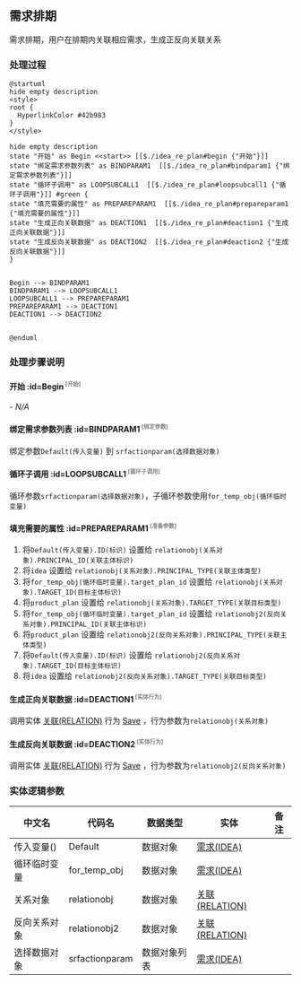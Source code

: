 ## 需求排期 <!-- {docsify-ignore-all} -->

   需求排期，用户在排期内关联相应需求，生成正反向关联关系

### 处理过程

```plantuml
@startuml
hide empty description
<style>
root {
  HyperlinkColor #42b983
}
</style>

hide empty description
state "开始" as Begin <<start>> [[$./idea_re_plan#begin {"开始"}]]
state "绑定需求参数列表" as BINDPARAM1  [[$./idea_re_plan#bindparam1 {"绑定需求参数列表"}]]
state "循环子调用" as LOOPSUBCALL1  [[$./idea_re_plan#loopsubcall1 {"循环子调用"}]] #green {
state "填充需要的属性" as PREPAREPARAM1  [[$./idea_re_plan#prepareparam1 {"填充需要的属性"}]]
state "生成正向关联数据" as DEACTION1  [[$./idea_re_plan#deaction1 {"生成正向关联数据"}]]
state "生成反向关联数据" as DEACTION2  [[$./idea_re_plan#deaction2 {"生成反向关联数据"}]]
}


Begin --> BINDPARAM1
BINDPARAM1 --> LOOPSUBCALL1
LOOPSUBCALL1 --> PREPAREPARAM1
PREPAREPARAM1 --> DEACTION1
DEACTION1 --> DEACTION2


@enduml
```


### 处理步骤说明

#### 开始 :id=Begin<sup class="footnote-symbol"> <font color=gray size=1>[开始]</font></sup>



*- N/A*
#### 绑定需求参数列表 :id=BINDPARAM1<sup class="footnote-symbol"> <font color=gray size=1>[绑定参数]</font></sup>



绑定参数`Default(传入变量)` 到 `srfactionparam(选择数据对象)`
#### 循环子调用 :id=LOOPSUBCALL1<sup class="footnote-symbol"> <font color=gray size=1>[循环子调用]</font></sup>



循环参数`srfactionparam(选择数据对象)`，子循环参数使用`for_temp_obj(循环临时变量)`
#### 填充需要的属性 :id=PREPAREPARAM1<sup class="footnote-symbol"> <font color=gray size=1>[准备参数]</font></sup>



1. 将`Default(传入变量).ID(标识)` 设置给  `relationobj(关系对象).PRINCIPAL_ID(关联主体标识)`
2. 将`idea` 设置给  `relationobj(关系对象).PRINCIPAL_TYPE(关联主体类型)`
3. 将`for_temp_obj(循环临时变量).target_plan_id` 设置给  `relationobj(关系对象).TARGET_ID(目标主体标识)`
4. 将`product_plan` 设置给  `relationobj(关系对象).TARGET_TYPE(关联目标类型)`
5. 将`for_temp_obj(循环临时变量).target_plan_id` 设置给  `relationobj2(反向关系对象).PRINCIPAL_ID(关联主体标识)`
6. 将`product_plan` 设置给  `relationobj2(反向关系对象).PRINCIPAL_TYPE(关联主体类型)`
7. 将`Default(传入变量).ID(标识)` 设置给  `relationobj2(反向关系对象).TARGET_ID(目标主体标识)`
8. 将`idea` 设置给  `relationobj2(反向关系对象).TARGET_TYPE(关联目标类型)`

#### 生成正向关联数据 :id=DEACTION1<sup class="footnote-symbol"> <font color=gray size=1>[实体行为]</font></sup>



调用实体 [关联(RELATION)](module/Base/relation.md) 行为 [Save](module/Base/relation#行为) ，行为参数为`relationobj(关系对象)`

#### 生成反向关联数据 :id=DEACTION2<sup class="footnote-symbol"> <font color=gray size=1>[实体行为]</font></sup>



调用实体 [关联(RELATION)](module/Base/relation.md) 行为 [Save](module/Base/relation#行为) ，行为参数为`relationobj2(反向关系对象)`



### 实体逻辑参数

|    中文名   |    代码名    |  数据类型    |  实体   |备注 |
| --------| --------| -------- | -------- | --------   |
|传入变量(<i class="fa fa-check"/></i>)|Default|数据对象|[需求(IDEA)](module/ProdMgmt/idea.md)||
|循环临时变量|for_temp_obj|数据对象|[需求(IDEA)](module/ProdMgmt/idea.md)||
|关系对象|relationobj|数据对象|[关联(RELATION)](module/Base/relation.md)||
|反向关系对象|relationobj2|数据对象|[关联(RELATION)](module/Base/relation.md)||
|选择数据对象|srfactionparam|数据对象列表|[需求(IDEA)](module/ProdMgmt/idea.md)||
